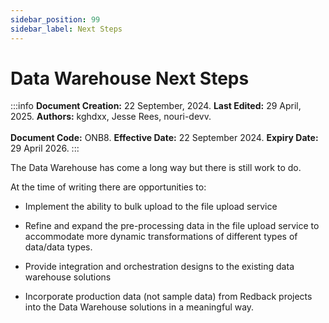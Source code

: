 ```yaml
--- 
sidebar_position: 99
sidebar_label: Next Steps
---
```

  

# Data Warehouse Next Steps

:::info
**Document Creation:** 22 September, 2024. **Last Edited:** 29 April, 2025. **Authors:** kghdxx, Jesse Rees, nouri-devv.
<br></br> **Document Code:** ONB8. **Effective Date:** 22 September 2024. **Expiry Date:** 29 April 2026.
:::

The Data Warehouse has come a long way but there is still work to do.

  

At the time of writing there are opportunities to:

  
  
- Implement the ability to bulk upload to the file upload service

- Refine and expand the pre-processing data in the file upload service to accommodate more dynamic transformations of different types of data/data types.

- Provide integration and orchestration designs to the existing data warehouse solutions

- Incorporate production data (not sample data) from Redback projects into the Data Warehouse solutions in a meaningful way.

